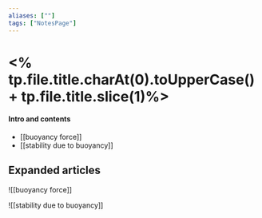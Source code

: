 ```yaml
---
aliases: [""]
tags: ["NotesPage"]
---
```


# <% tp.file.title.charAt(0).toUpperCase() + tp.file.title.slice(1)%>

#### Intro and contents
- [[buoyancy force]]
- [[stability due to buoyancy]]

## Expanded articles
![[buoyancy force]]

![[stability due to buoyancy]]
